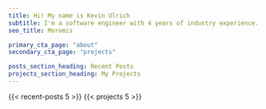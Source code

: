 ```yaml
---
title: Hi! My name is Kevin Ulrich
subtitle: I'm a software engineer with 4 years of industry experience.
seo_title: Moromis

primary_cta_page: "about"
secondary_cta_page: "projects"

posts_section_heading: Recent Posts
projects_section_heading: My Projects
---
```


{{< recent-posts 5 >}}
{{< projects 5 >}}
